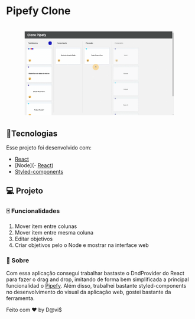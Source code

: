# Pipefy Clone

<h1 align="center">
  <img  src="https://github.com/Spinnafre/Pipefy-simple-Clone/blob/master/pipefy.gif" alt="gif do app" width=80% height=80%>
</h1>



## :card_index:Tecnologias

Esse projeto foi desenvolvido com:

- [React](https://reactjs.org)
- [Node](- [React](https://reactjs.org))
- [Styled-components](https://styled-components.com/)



## 💻 Projeto
### :mahjong: Funcionalidades

1. Mover item entre colunas
2. Mover item entre mesma coluna
3. Editar objetivos
4. Criar objetivos pelo o Node e mostrar na interface web





### :dart: Sobre
Com essa aplicação consegui trabalhar bastaste o DndProvider do React para fazer o drag and drop, imitando de forma bem simplificada a principal funcionalidad o [Pipefy](https://www.pipefy.com/). Além disso, trabalhei bastante styled-components no desenvolvimento do visual da aplicação web, gostei bastante da ferramenta. 






Feito com ♥ by D@vi$
